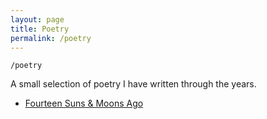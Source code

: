```yaml
---
layout: page
title: Poetry
permalink: /poetry
---
```


`/poetry`

A small selection of poetry I have written through the years.

- <a class="internal-link" href="/pages/poetry/fourteen-suns.md">Fourteen Suns & Moons Ago</a>

<style>
  .wrapper {
    max-width: 58em;
  }
</style>